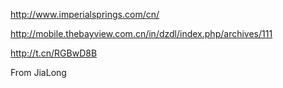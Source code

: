 http://www.imperialsprings.com/cn/

http://mobile.thebayview.com.cn/in/dzdl/index.php/archives/111

http://t.cn/RGBwD8B

From JiaLong
